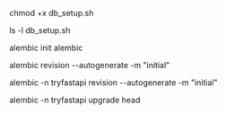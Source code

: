 chmod +x db_setup.sh

ls -l db_setup.sh

alembic init alembic

alembic revision --autogenerate -m "initial"

alembic -n tryfastapi revision --autogenerate -m "initial"

alembic -n tryfastapi upgrade head